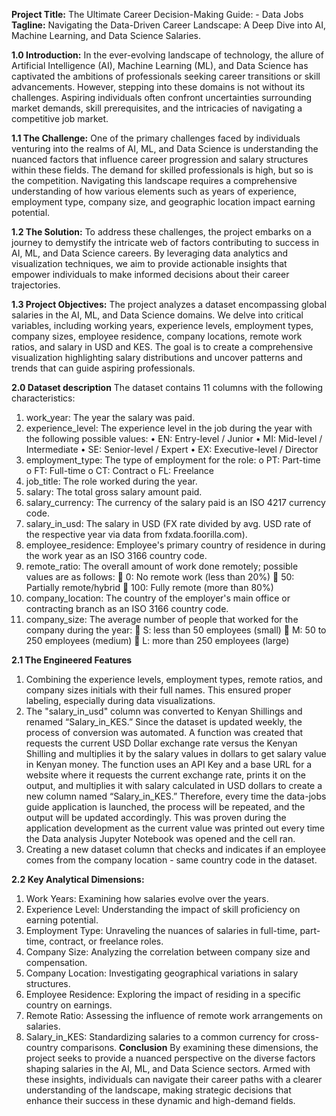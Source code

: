 **Project Title:** The Ultimate Career Decision-Making Guide: - Data Jobs
**Tagline:** Navigating the Data-Driven Career Landscape: A Deep Dive into AI, Machine Learning, and Data Science Salaries.

**1.0 Introduction:**
In the ever-evolving landscape of technology, the allure of Artificial Intelligence (AI), Machine Learning (ML), and Data Science has captivated the ambitions of professionals
seeking career transitions or skill advancements. However, stepping into these domains is not without its challenges. Aspiring individuals often confront uncertainties surrounding
market demands, skill prerequisites, and the intricacies of navigating a competitive job market.

**1.1 The Challenge:**
One of the primary challenges faced by individuals venturing into the realms of AI, ML, and Data Science is understanding the nuanced factors that influence career progression and
salary structures within these fields. The demand for skilled professionals is high, but so is the competition. Navigating this landscape requires a comprehensive understanding of
how various elements such as years of experience, employment type, company size, and geographic location impact earning potential.

**1.2 The Solution:**
To address these challenges, the project embarks on a journey to demystify the intricate web of factors contributing to success in AI, ML, and Data Science careers.
By leveraging data analytics and visualization techniques, we aim to provide actionable insights that empower individuals to make informed decisions about their career trajectories.

**1.3 Project Objectives:**
The project analyzes a dataset encompassing global salaries in the AI, ML, and Data Science domains. We delve into critical variables, including working years, experience levels,
employment types, company sizes, employee residence, company locations, remote work ratios, and salary in USD and KES. The goal is to create a comprehensive visualization highlighting
salary distributions and uncover patterns and trends that can guide aspiring professionals.

**2.0 Dataset description**
The dataset contains 11 columns with the following characteristics:
1.	work_year: The year the salary was paid.
2.	experience_level: The experience level in the job during the year with the following possible values:
•	EN: Entry-level / Junior
•	MI: Mid-level / Intermediate
•	SE: Senior-level / Expert
•	EX: Executive-level / Director
3.	employment_type: The type of employment for the role:
o	PT: Part-time
o	FT: Full-time
o	CT: Contract
o	FL: Freelance
4.	job_title: The role worked during the year.
5.	salary: The total gross salary amount paid.
6.	salary_currency: The currency of the salary paid is an ISO 4217 currency code.
7.	salary_in_usd: The salary in USD (FX rate divided by avg. USD rate of the respective year via data from fxdata.foorilla.com).
8.	employee_residence: Employee's primary country of residence in during the work year as an ISO 3166 country code.
9.	remote_ratio: The overall amount of work done remotely; possible values are as follows:
	0: No remote work (less than 20%)
	50: Partially remote/hybrid
	100: Fully remote (more than 80%)
10.	company_location: The country of the employer's main office or contracting branch as an ISO 3166 country code.
11.	company_size: The average number of people that worked for the company during the year:
	S: less than 50 employees (small)
	M: 50 to 250 employees (medium)
	L: more than 250 employees (large)

**2.1 The Engineered Features**
1.	Combining the experience levels, employment types, remote ratios, and company sizes initials with their full names.
   This ensured proper labeling, especially during data visualizations.
2.	The "salary_in_usd" column was converted to Kenyan Shillings and renamed “Salary_in_KES.” Since the dataset is updated weekly, the process of conversion was automated.
    A function was created that requests the current USD Dollar exchange rate versus the Kenyan Shilling and multiplies it by the salary values in dollars to get salary value in
  	Kenyan money. The function uses an API Key and a base URL for a website where it requests the current exchange rate, prints it on the output, and multiplies it with salary calculated
  	in USD dollars to create a new column named “Salary_in_KES.” Therefore, every time the data-jobs guide application is launched, the process will be repeated, and the output will be
  	updated accordingly. This was proven during the application development as the current value was printed out every time the Data analysis Jupyter Notebook was opened and the cell ran.
3.	Creating a new dataset column that checks and indicates if an employee comes from the company location - same country code in the dataset.
   
**2.2 Key Analytical Dimensions:**
1. Work Years: Examining how salaries evolve over the years.
2. Experience Level: Understanding the impact of skill proficiency on earning potential.
3. Employment Type: Unraveling the nuances of salaries in full-time, part-time, contract, or freelance roles.
4. Company Size: Analyzing the correlation between company size and compensation.
5. Company Location: Investigating geographical variations in salary structures.
6. Employee Residence:  Exploring the impact of residing in a specific country on earnings.
7. Remote Ratio: Assessing the influence of remote work arrangements on salaries.
8. Salary_in_KES: Standardizing salaries to a common currency for cross-country comparisons.
**Conclusion**
By examining these dimensions, the project seeks to provide a nuanced perspective on the diverse factors shaping salaries in the AI, ML, and Data Science sectors.
Armed with these insights, individuals can navigate their career paths with a clearer understanding of the landscape, making strategic decisions that enhance their success in these
dynamic and high-demand fields.

